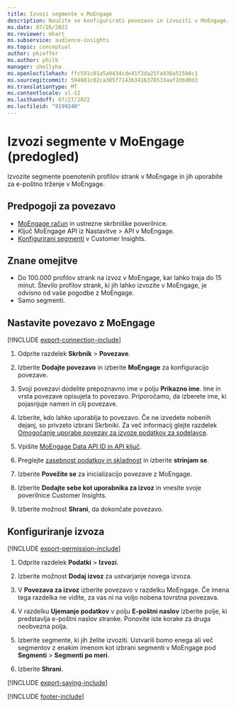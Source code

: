 ```yaml
---
title: Izvozi segmente v MoEngage
description: Naučite se konfigurirati povezavo in izvoziti v MoEngage.
ms.date: 07/26/2022
ms.reviewer: mhart
ms.subservice: audience-insights
ms.topic: conceptual
author: pkieffer
ms.author: philk
manager: shellyha
ms.openlocfilehash: ffc591c01a5a9434cde41f2da25fa930a515b8c1
ms.sourcegitcommit: 594081c82ca385f7143b3416378533aaf2d6d0d3
ms.translationtype: MT
ms.contentlocale: sl-SI
ms.lasthandoff: 07/27/2022
ms.locfileid: "9199240"
---
```

# <a name="export-segments-to-moengage-preview"></a>Izvozi segmente v MoEngage (predogled)

Izvozite segmente poenotenih profilov strank v MoEngage in jih uporabite za e-poštno trženje v MoEngage.

## <a name="prerequisites-for-a-connection"></a>Predpogoji za povezavo

- [MoEngage račun](https://www.moengage.com/) in ustrezne skrbniške poverilnice.
- Ključ MoEngage API iz Nastavitve > API v MoEngage.
- [Konfigurirani segmenti](segments.md) v Customer Insights.

## <a name="known-limitations"></a>Znane omejitve

- Do 100.000 profilov strank na izvoz v MoEngage, kar lahko traja do 15 minut. Število profilov strank, ki jih lahko izvozite v MoEngage, je odvisno od vaše pogodbe z MoEngage.
- Samo segmenti.

## <a name="set-up-connection-to-moengage"></a>Nastavite povezavo z MoEngage

[!INCLUDE [export-connection-include](includes/export-connection-admn.md)]

1. Odprite razdelek **Skrbnik** > **Povezave**.

1. Izberite **Dodajte povezavo** in izberite **MoEngage** za konfiguracijo povezave.

1. Svoji povezavi dodelite prepoznavno ime v polju **Prikazno ime**. Ime in vrsta povezave opisujeta to povezavo. Priporočamo, da izberete ime, ki pojasnjuje namen in cilj povezave.

1. Izberite, kdo lahko uporablja to povezavo. Če ne izvedete nobenih dejanj, so privzeto izbrani Skrbniki. Za več informacij glejte razdelek [Omogočanje uporabe povezav za izvoze podatkov za sodelavce](connections.md#allow-contributors-to-use-a-connection-for-exports).

1. Vpišite [MoEngage Data API ID in API ključ](https://developers.moengage.com/hc/articles/4404674776724-Overview#:~:text=Navigate%20to%20Settings%20%3E%20APIs%20%3E%20DATA,ID%20Password%20%2D%20DATA%20API%20KEY).

1. Preglejte [zasebnost podatkov in skladnost](connections.md#data-privacy-and-compliance) in izberite **strinjam se**.

1. Izberite **Povežite se** za inicializacijo povezave z MoEngage.

1. Izberite **Dodajte sebe kot uporabnika za izvoz** in vnesite svoje poverilnice Customer Insights.

1. Izberite možnost **Shrani**, da dokončate povezavo.

## <a name="configure-an-export"></a>Konfiguriranje izvoza

[!INCLUDE [export-permission-include](includes/export-permission.md)]

1. Odprite razdelek **Podatki** > **Izvozi**.

1. Izberite možnost **Dodaj izvoz** za ustvarjanje novega izvoza.

1. V **Povezava za izvoz** izberite povezavo v razdelku MoEngage. Če imena tega razdelka ne vidite, za vas ni na voljo nobena tovrstna povezava.

1. V razdelku **Ujemanje podatkov** v polju **E-poštni naslov** izberite polje, ki predstavlja e-poštni naslov stranke. Ponovite iste korake za druga neobvezna polja.

1. Izberite segmente, ki jih želite izvoziti. Ustvarili bomo enega ali več segmentov z enakim imenom kot izbrani segmenti v MoEngage pod **Segmenti** > **Segmenti po meri**.

1. Izberite **Shrani**.

[!INCLUDE [export-saving-include](includes/export-saving.md)]

[!INCLUDE [footer-include](includes/footer-banner.md)]
